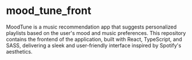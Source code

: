 # mood_tune_front
MoodTune is a music recommendation app that suggests personalized playlists based on the user's mood and music preferences. This repository contains the frontend of the application, built with React, TypeScript, and SASS, delivering a sleek and user-friendly interface inspired by Spotify's aesthetics.
